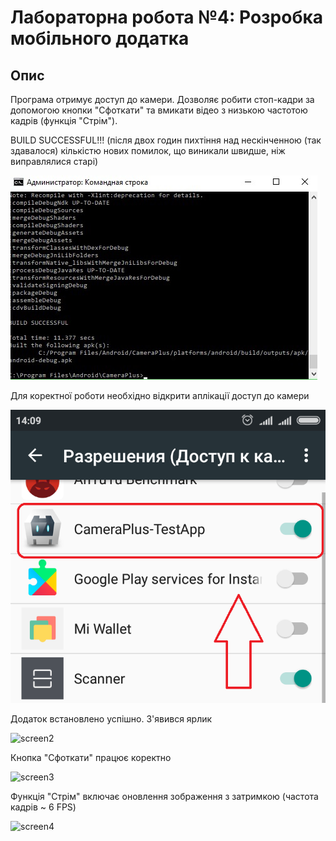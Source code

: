 # Лабораторна робота №4: Розробка мобільного додатка

## Опис
Програма отримує доступ до камери. Дозволяє робити стоп-кадри за допомогою кнопки "Сфоткати" та вмикати відео з низькою частотою кадрів (функція "Стрім").

BUILD SUCCESSFUL!!! (після двох годин пихтіння над нескінченною (так здавалося) кількістю нових помилок, що виникали швидше, ніж виправлялися старі)

![screen0](Screens/0.jpg)


Для коректної роботи необхідно відкрити аплікації доступ до камери

![screen1](Screens/1.png)


Додаток встановлено успішно. З'явився ярлик

![screen2](Screens/2.png)


Кнопка "Сфоткати" працює коректно

![screen3](Screens/3.png)


Функція "Стрім" включає оновлення зображення з затримкою (частота кадрів ~ 6 FPS)

![screen4](Screens/4.png)
